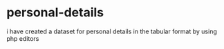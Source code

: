 # personal-details
i have created a dataset for personal details in the tabular format by using php editors 
